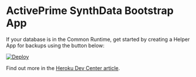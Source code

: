 # ActivePrime SynthData Bootstrap App


If your database is in the Common Runtime, get started by creating a Helper App for backups using the button below:

[![Deploy](https://www.herokucdn.com/deploy/button.svg)](https://www.heroku.com/deploy/?template=https://github.com/activeprime/apsynth/tree/df23-demo)

Find out more in the [Heroku Dev Center article](https://devcenter.heroku.com/articles/activeprime-synthdata).
